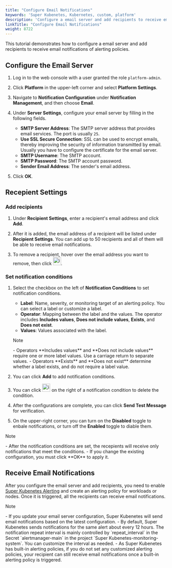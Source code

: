 ```yaml
---
title: "Configure Email Notifications"
keywords: 'Super Kubenetes, Kubernetes, custom, platform'
description: 'Configure a email server and add recipients to receive email notifications.'
linkTitle: "Configure Email Notifications"
weight: 8722
---
```


This tutorial demonstrates how to configure a email server and add recipients to receive email notifications of alerting policies.

## Configure the Email Server

1. Log in to the web console with a user granted the role `platform-admin`.

2. Click **Platform** in the upper-left corner and select **Platform Settings**.

3. Navigate to **Notification Configuration** under **Notification Management**, and then choose **Email**.

4. Under **Server Settings**, configure your email server by filling in the following fields.

   - **SMTP Server Address**: The SMTP server address that provides email services. The port is usually `25`.
   - **Use SSL Secure Connection**: SSL can be used to encrypt emails, thereby improving the security of information transmitted by email. Usually you have to configure the certificate for the email server.
   - **SMTP Username**: The SMTP account.
   - **SMTP Password**: The SMTP account password.
   - **Sender Email Address**: The sender's email address.

5. Click **OK**.

## Recepient Settings

### Add recipients

1. Under **Recipient Settings**, enter a recipient's email address and click **Add**.

2. After it is added, the email address of a recipient will be listed under **Recipient Settings**. You can add up to 50 recipients and all of them will be able to receive email notifications.

3. To remove a recipient, hover over the email address you want to remove, then click <img src="/dist/assets/docs/v3.3/common-icons/trashcan.png" width="25" height="25" alt="icon" />.

### Set notification conditions

1. Select the checkbox on the left of **Notification Conditions** to set notification conditions.

    - **Label**: Name, severity, or monitoring target of an alerting policy. You can select a label or customize a label.
    - **Operator**: Mapping between the label and the values. The operator includes **Includes values**, **Does not include values**, **Exists**, and **Does not exist**.
    - **Values**: Values associated with the label.

    <div className="notices note">
      <p>Note</p>
      <div>
        - Operators **Includes values** and **Does not include values** require one or more label values. Use a carriage return to separate values.
        - Operators **Exists** and **Does not exist** determine whether a label exists, and do not require a label value.
      </div>
    </div>

2. You can click **Add** to add notification conditions.

3. You can click <img src="/dist/assets/docs/v3.3/common-icons/trashcan.png" width='25' height='25' alt="icon" /> on the right of a notification condition to delete the condition.

4. After the configurations are complete, you can click **Send Test Message** for verification.

5. On the upper-right corner, you can turn on the **Disabled** toggle to enbale notifications, or turn off the **Enabled** toggle to diable them.

  <div className="notices note">
    <p>Note</p>
    <div>
      - After the notification conditions are set, the recepients will receive only notifications that meet the conditions.
      - If you change the existing configuration, you must click **OK** to apply it.
    </div>
  </div>


## Receive Email Notifications

After you configure the email server and add recipients, you need to enable [Super Kubenetes Alerting](../../../../pluggable-components/alerting/) and create an alerting policy for workloads or nodes. Once it is triggered, all the recipients can receive email notifications.

<div className="notices note">
  <p>Note</p>
  <div>
    - If you update your email server configuration, Super Kubenetes will send email notifications based on the latest configuration.
    - By default, Super Kubenetes sends notifications for the same alert about every 12 hours. The notification repeat interval is mainly controlled by `repeat_interval` in the Secret `alertmanager-main` in the project `Super Kubenetes-monitoring-system`. You can customize the interval as needed.
    - As Super Kubenetes has built-in alerting policies, if you do not set any customized alerting policies, your recipient can still receive email notifications once a built-in alerting policy is triggered.
  </div>
</div>


